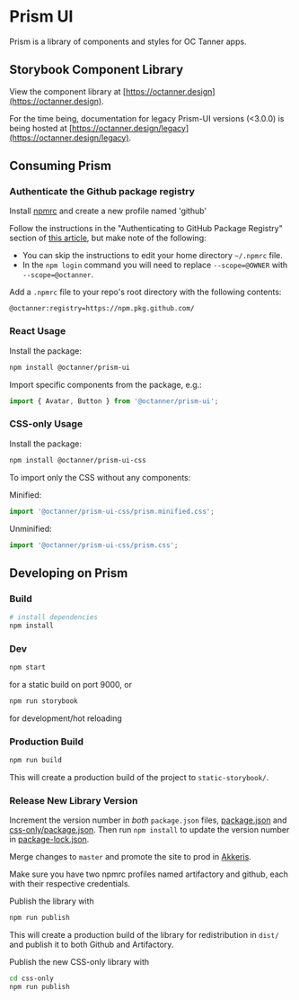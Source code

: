 # Prism UI

Prism is a library of components and styles for OC Tanner apps.

## Storybook Component Library

View the component library at [https://octanner.design](https://octanner.design).

For the time being, documentation for legacy Prism-UI versions (<3.0.0) is being hosted at [https://octanner.design/legacy](https://octanner.design/legacy).

## Consuming Prism

### Authenticate the Github package registry

Install [npmrc](https://www.npmjs.com/package/npmrc) and create a new profile named 'github'

Follow the instructions in the "Authenticating to GitHub Package Registry" section of [this article](https://help.github.com/en/articles/configuring-npm-for-use-with-github-package-registry#authenticating-to-github-package-registry), but make note of the following:

- You can skip the instructions to edit your home directory `~/.npmrc` file.
- In the `npm login` command you will need to replace `--scope=@OWNER` with `--scope=@octanner`.

Add a `.npmrc` file to your repo's root directory with the following contents:

```
@octanner:registry=https://npm.pkg.github.com/
```

### React Usage

Install the package:

```bash
npm install @octanner/prism-ui
```

Import specific components from the package, e.g.:

```js
import { Avatar, Button } from '@octanner/prism-ui';
```

### CSS-only Usage

Install the package:

```bash
npm install @octanner/prism-ui-css
```

To import only the CSS without any components:

Minified:

```js
import '@octanner/prism-ui-css/prism.minified.css';
```

Unminified:

```js
import '@octanner/prism-ui-css/prism.css';
```

## Developing on Prism

### Build

```bash
# install dependencies
npm install
```

### Dev

```bash
npm start
```

for a static build on port 9000, or

```bash
npm run storybook
```

for development/hot reloading

### Production Build

```bash
npm run build
```

This will create a production build of the project to `static-storybook/`.

### Release New Library Version

Increment the version number in _both_ `package.json` files, [package.json](package.json) and [css-only/package.json](css-only/package.json). Then run `npm install` to update the version number in [package-lock.json](package-lock.json).

Merge changes to `master` and promote the site to prod in [Akkeris](https://akkeris.octanner.io/pipelines/13cf7599-59de-4149-b554-1afe079df688).

Make sure you have two npmrc profiles named artifactory and github, each with their respective credentials.

Publish the library with

```bash
npm run publish
```

This will create a production build of the library for redistribution in `dist/` and publish it to both Github and Artifactory.

Publish the new CSS-only library with

```bash
cd css-only
npm run publish
```
